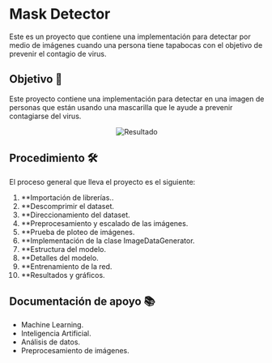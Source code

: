# Mask Detector

Este es un proyecto que contiene una implementación para detectar por medio de imágenes cuando una persona tiene tapabocas con el objetivo de prevenir el contagio de virus.


## Objetivo 🚀

Este proyecto contiene una implementación para detectar en una imagen de personas que están usando una mascarilla que le ayude a prevenir contagiarse del virus.

<p align="center"> 
    <img src="https://repository-images.githubusercontent.com/283315221/7c264e80-d1c1-11ea-8d13-2baec1489cd2" alt="Resultado">
</p>

## Procedimiento 🛠️

El proceso general que lleva el proyecto es el siguiente:

1. **Importación de librerías..
2. **Descomprimir el dataset.
3. **Direccionamiento del dataset.
4. **Preprocesamiento y escalado de las imágenes.
5. **Prueba de ploteo de imágenes.
6. **Implementación de la clase ImageDataGenerator.
7. **Estructura del modelo.
8. **Detalles del modelo.
9. **Entrenamiento de la red.
10. **Resultados y gráficos.


## Documentación de apoyo 📚

* Machine Learning.
* Inteligencia Artificial.
* Análisis de datos.
* Preprocesamiento de imágenes.

